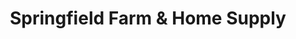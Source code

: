 ---
title: "Springfield Farm & Home Supply"
url: /springfield/springfield-farm-und-home-supply/
shop: Baumarkt
---